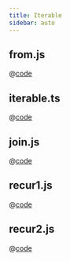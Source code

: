 ```yaml
---
title: Iterable
sidebar: auto
---
```


## from.js
@[code](@/docs/fe-dev/code-snippets/Javascript/Iterable/from.js)

## iterable.ts
@[code](@/docs/fe-dev/code-snippets/Javascript/Iterable/iterable.ts)

## join.js
@[code](@/docs/fe-dev/code-snippets/Javascript/Iterable/join.js)

## recur1.js
@[code](@/docs/fe-dev/code-snippets/Javascript/Iterable/recur1.js)

## recur2.js
@[code](@/docs/fe-dev/code-snippets/Javascript/Iterable/recur2.js)
